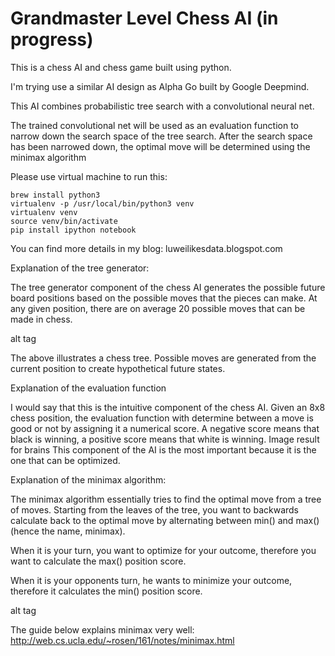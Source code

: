 # Grandmaster Level Chess AI (in progress)

This is a chess AI and chess game built using python. 

I'm trying use a similar AI design as Alpha Go built by Google Deepmind.

This AI combines probabilistic tree search with a convolutional neural net.

The trained convolutional net will be used as an evaluation function to narrow down the search space of the tree search.  After the search space has been narrowed down, the optimal move will be determined using the minimax algorithm


Please use virtual machine to run this:

```
brew install python3
virtualenv -p /usr/local/bin/python3 venv 
virtualenv venv
source venv/bin/activate
pip install ipython notebook
```

You can find more details in my blog:
luweilikesdata.blogspot.com




Explanation of the tree generator:

The tree generator component of the chess AI generates the possible future board positions based on the possible moves that the pieces can make. At any given position, there are on average 20 possible moves that can be made in chess.

alt tag

The above illustrates a chess tree. Possible moves are generated from the current position to create hypothetical future states.

Explanation of the evaluation function

I would say that this is the intuitive component of the chess AI. Given an 8x8 chess position, the evaluation function with determine between a move is good or not by assigning it a numerical score. A negative score means that black is winning, a positive score means that white is winning. Image result for brains This component of the AI is the most important because it is the one that can be optimized.

Explanation of the minimax algorithm:

The minimax algorithm essentially tries to find the optimal move from a tree of moves. Starting from the leaves of the tree, you want to backwards calculate back to the optimal move by alternating between min() and max() (hence the name, minimax).

When it is your turn, you want to optimize for your outcome, therefore you want to calculate the max() position score.

When it is your opponents turn, he wants to minimize your outcome, therefore it calculates the min() position score.

alt tag

The guide below explains minimax very well: http://web.cs.ucla.edu/~rosen/161/notes/minimax.html
